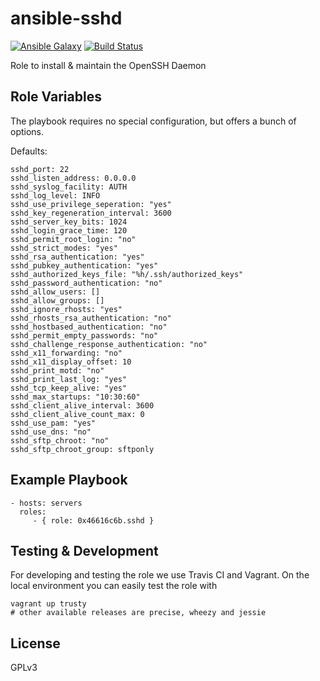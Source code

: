 ansible-sshd
============

[![Ansible Galaxy](http://img.shields.io/badge/ansible--galaxy-sshd-blue.svg)](https://galaxy.ansible.com/list#/roles/3844) [![Build Status](https://travis-ci.org/systemli/ansible-sshd.svg)](https://travis-ci.org/systemli/ansible-sshd)

Role to install & maintain the OpenSSH Daemon

Role Variables
--------------

The playbook requires no special configuration, but offers a bunch of options.

Defaults:

    sshd_port: 22
    sshd_listen_address: 0.0.0.0
    sshd_syslog_facility: AUTH
    sshd_log_level: INFO
    sshd_use_privilege_seperation: "yes"
    sshd_key_regeneration_interval: 3600
    sshd_server_key_bits: 1024
    sshd_login_grace_time: 120
    sshd_permit_root_login: "no"
    sshd_strict_modes: "yes"
    sshd_rsa_authentication: "yes"
    sshd_pubkey_authentication: "yes"
    sshd_authorized_keys_file: "%h/.ssh/authorized_keys"
    sshd_password_authentication: "no"
    sshd_allow_users: []
    sshd_allow_groups: []
    sshd_ignore_rhosts: "yes"
    sshd_rhosts_rsa_authentication: "no"
    sshd_hostbased_authentication: "no"
    sshd_permit_empty_passwords: "no"
    sshd_challenge_response_authentication: "no"
    sshd_x11_forwarding: "no"
    sshd_x11_display_offset: 10
    sshd_print_motd: "no"
    sshd_print_last_log: "yes"
    sshd_tcp_keep_alive: "yes"
    sshd_max_startups: "10:30:60"
    sshd_client_alive_interval: 3600
    sshd_client_alive_count_max: 0
    sshd_use_pam: "yes"
    sshd_use_dns: "no"
    sshd_sftp_chroot: "no"
    sshd_sftp_chroot_group: sftponly


Example Playbook
----------------

    - hosts: servers
      roles:
         - { role: 0x46616c6b.sshd }

Testing & Development
---------------------

For developing and testing the role we use Travis CI and Vagrant. On the local environment you can easily test the role with

```
vagrant up trusty
# other available releases are precise, wheezy and jessie
```

License
-------

GPLv3
